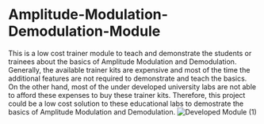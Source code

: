 # Amplitude-Modulation-Demodulation-Module
This is a low cost trainer module to teach and demonstrate the students or trainees about the basics of Amplitude Modulation and Demodulation. Generally, the available trainer kits are expensive and most of the time the additional features are not required to demonstrate and teach the basics. On the other hand, most of the under developed university labs are not able to afford these expenses to buy these trainer kits. Therefore, this project could be a low cost solution to these educational labs to demostrate the basics of Amplitude Modulation and Demodulation.
![Developed Module (1)](https://github.com/user-attachments/assets/deba0b5a-cece-40ad-8da1-de60e1cd8e3c)
